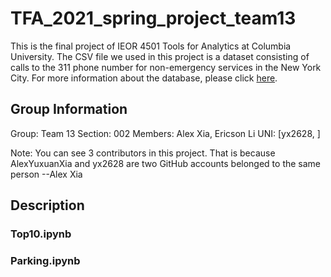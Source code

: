 # TFA_2021_spring_project_team13

This is the final project of IEOR 4501 Tools for Analytics at Columbia University. The CSV file we used in this project is a dataset consisting of calls to the 311 phone number for non-emergency services in the New York City. For more information about the database, please click [here](https://www.ny.gov/agencies/nyc-311).

## Group Information
Group: Team 13
Section: 002
Members: Alex Xia, Ericson Li
UNI: [yx2628, ]

Note: You can see 3 contributors in this project. That is because AlexYuxuanXia and yx2628 are two GitHub accounts belonged to the same person --Alex Xia

## Description
### Top10.ipynb

### Parking.ipynb